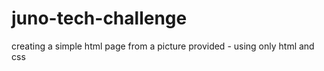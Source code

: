 # juno-tech-challenge
creating a simple html page from a picture provided - using only html and css

